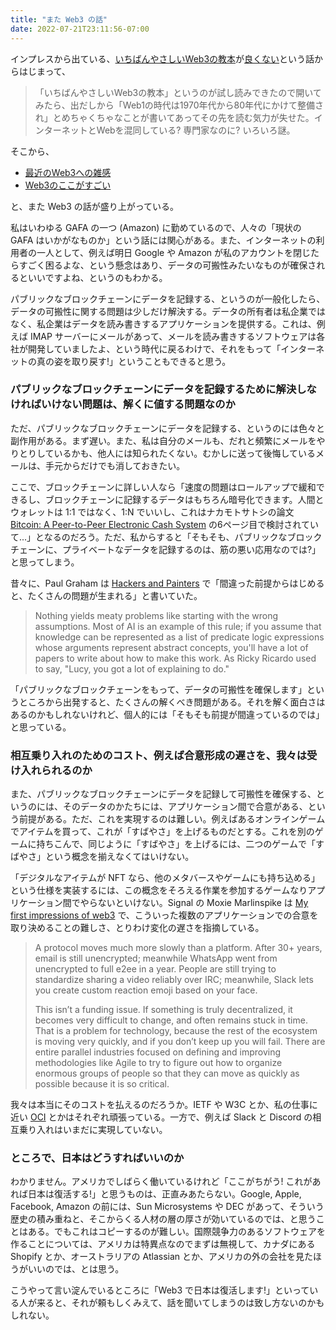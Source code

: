 ```yaml
---
title: "また Web3 の話"
date: 2022-07-21T23:11:56-07:00
---
```

インプレスから出ている、[いちばんやさしいWeb3の教本](https://book.impress.co.jp/books/1121101131)が[良くない](https://twitter.com/tadokoro/status/1549542379157594112)という話からはじまって、

> 「いちばんやさしいWeb3の教本」というのが試し読みできたので開いてみたら、出だしから「Web1の時代は1970年代から80年代にかけて整備され」とめちゃくちゃなことが書いてあってその先を読む気力が失せた。インターネットとWebを混同している? 専門家なのに? いろいろ謎。

そこから、

* [最近のWeb3への雑感](https://yuheinakasaka.github.io/gialog-diary/articles/14)
* [Web3のここがすごい](https://laiso.hatenablog.com)

と、また Web3 の話が盛り上がっている。

私はいわゆる GAFA の一つ (Amazon) に勤めているので、人々の「現状の GAFA はいかがなものか」という話には関心がある。また、インターネットの利用者の一人として、例えば明日 Google や Amazon が私のアカウントを閉じたらすごく困るよな、という懸念はあり、データの可搬性みたいなものが確保されるといいですよね、というのもわかる。

パブリックなブロックチェーンにデータを記録する、というのが一般化したら、データの可搬性に関する問題は少しだけ解決する。データの所有者は私企業ではなく、私企業はデータを読み書きするアプリケーションを提供する。これは、例えば IMAP サーバーにメールがあって、メールを読み書きするソフトウェアは各社が開発していましたよ、という時代に戻るわけで、それをもって「インターネットの真の姿を取り戻す!」ということもできると思う。

### パブリックなブロックチェーンにデータを記録するために解決しなければいけない問題は、解くに値する問題なのか

ただ、パブリックなブロックチェーンにデータを記録する、というのには色々と副作用がある。まず遅い。また、私は自分のメールも、だれと頻繁にメールをやりとりしているかも、他人には知られたくない。むかしに送って後悔しているメールは、手元からだけでも消しておきたい。

ここで、ブロックチェーンに詳しい人なら「速度の問題はロールアップで緩和できるし、ブロックチェーンに記録するデータはもちろん暗号化できます。人間とウォレットは 1:1 ではなく、1:N でいいし、これはナカモトサトシの論文 [Bitcoin: A Peer-to-Peer Electronic Cash System](https://bitcoin.org/bitcoin.pdf) の6ページ目で検討されていて...」となるのだろう。ただ、私からすると「そもそも、パブリックなブロックチェーンに、プライベートなデータを記録するのは、筋の悪い応用なのでは?」と思ってしまう。

昔々に、Paul Graham は [Hackers and Painters](http://www.paulgraham.com/hp.html) で「間違った前提からはじめると、たくさんの問題が生まれる」と書いていた。

> Nothing yields meaty problems like starting with the wrong assumptions. Most of AI is an example of this rule; if you assume that knowledge can be represented as a list of predicate logic expressions whose arguments represent abstract concepts, you'll have a lot of papers to write about how to make this work. As Ricky Ricardo used to say, "Lucy, you got a lot of explaining to do."

「パブリックなブロックチェーンをもって、データの可搬性を確保します」というところから出発すると、たくさんの解くべき問題がある。それを解く面白さはあるのかもしれないけれど、個人的には「そもそも前提が間違っているのでは」と思っている。

### 相互乗り入れのためのコスト、例えば合意形成の遅さを、我々は受け入れられるのか

また、パブリックなブロックチェーンにデータを記録して可搬性を確保する、というのには、そのデータのかたちには、アプリケーション間で合意がある、という前提がある。ただ、これを実現するのは難しい。例えばあるオンラインゲームでアイテムを買って、これが「すばやさ」を上げるものだとする。これを別のゲームに持ちこんで、同じように「すばやさ」を上げるには、二つのゲームで「すばやさ」という概念を揃えなくてはいけない。

「デジタルなアイテムが NFT なら、他のメタバースやゲームにも持ち込める」という仕様を実装するには、この概念をそろえる作業を参加するゲームなりアプリケーション間でやらないといけない。Signal の Moxie Marlinspike は [My first impressions of web3](https://moxie.org/2022/01/07/web3-first-impressions.html) で、こういった複数のアプリケーションでの合意を取り決めることの難しさ、とりわけ変化の遅さを指摘している。

> A protocol moves much more slowly than a platform. After 30+ years, email is still unencrypted; meanwhile WhatsApp went from unencrypted to full e2ee in a year. People are still trying to standardize sharing a video reliably over IRC; meanwhile, Slack lets you create custom reaction emoji based on your face. 
>
> This isn’t a funding issue. If something is truly decentralized, it becomes very difficult to change, and often remains stuck in time. That is a problem for technology, because the rest of the ecosystem is moving very quickly, and if you don’t keep up you will fail. There are entire parallel industries focused on defining and improving methodologies like Agile to try to figure out how to organize enormous groups of people so that they can move as quickly as possible because it is so critical. 

我々は本当にそのコストを払えるのだろうか。IETF や W3C とか、私の仕事に近い [OCI](https://opencontainers.org) とかはそれぞれ頑張っている。一方で、例えば Slack と Discord の相互乗り入れはいまだに実現していない。

### ところで、日本はどうすればいいのか

わかりません。アメリカでしばらく働いているけれど「ここがちがう! これがあれば日本は復活する!」と思うものは、正直みあたらない。Google, Apple, Facebook, Amazon の前には、Sun Microsystems や DEC があって、そういう歴史の積み重ねと、そこからくる人材の層の厚さが効いているのでは、と思うことはある。でもこれはコピーするのが難しい。国際競争力のあるソフトウェアを作ることについては、アメリカは特異点なのでまずは無視して、カナダにある Shopify とか、オーストラリアの Atlassian とか、アメリカの外の会社を見たほうがいいのでは、とは思う。

こうやって言い淀んでいるところに「Web3 で日本は復活します!」といっている人が来ると、それが頼もしくみえて、話を聞いてしまうのは致し方ないのかもしれない。
